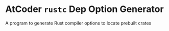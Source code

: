<!-- -*- coding:utf-8-unix -*- -->

# AtCoder `rustc` Dep Option Generator

A program to generate Rust compiler options to locate prebuilt crates
